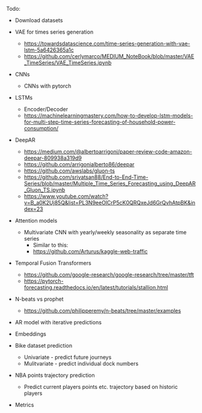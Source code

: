 Todo:
*   Download datasets
*   VAE for times series generation
    *   https://towardsdatascience.com/time-series-generation-with-vae-lstm-5a6426365a1c
    *   https://github.com/cerlymarco/MEDIUM_NoteBook/blob/master/VAE_TimeSeries/VAE_TimeSeries.ipynb
*   CNNs
    *   CNNs with pytorch
*   LSTMs
    *   Encoder/Decoder
    *   https://machinelearningmastery.com/how-to-develop-lstm-models-for-multi-step-time-series-forecasting-of-household-power-consumption/
*   DeepAR
    *   https://medium.com/@albertoarrigoni/paper-review-code-amazon-deepar-809938a319d9
    *   https://github.com/arrigonialberto86/deepar
    *   https://github.com/awslabs/gluon-ts
    *   https://github.com/srivatsan88/End-to-End-Time-Series/blob/master/Multiple_Time_Series_Forecasting_using_DeepAR_Gluon_TS.ipynb
    *   https://www.youtube.com/watch?v=B_a0K2Uj85Q&list=PL3N9eeOlCrP5cK0QRQxeJd6GrQvhAtpBK&index=23
*   Attention models
    *   Multivariate CNN with yearly/weekly seasonality as separate time series
        *   Similar to this:
        *   https://github.com/Arturus/kaggle-web-traffic
*   Temporal Fusion Transformers
    *   https://github.com/google-research/google-research/tree/master/tft
    *   https://pytorch-forecasting.readthedocs.io/en/latest/tutorials/stallion.html
*   N-beats vs prophet
    *   https://github.com/philipperemy/n-beats/tree/master/examples
*   AR model with iterative predictions
*   Embeddings
*   Bike dataset prediction
    *   Univariate - predict future journeys
    *   Mulitvariate - predict individual dock numbers
*   NBA points trajectory prediction
    *   Predict current players points etc. trajectory based on historic players

*   Metrics
